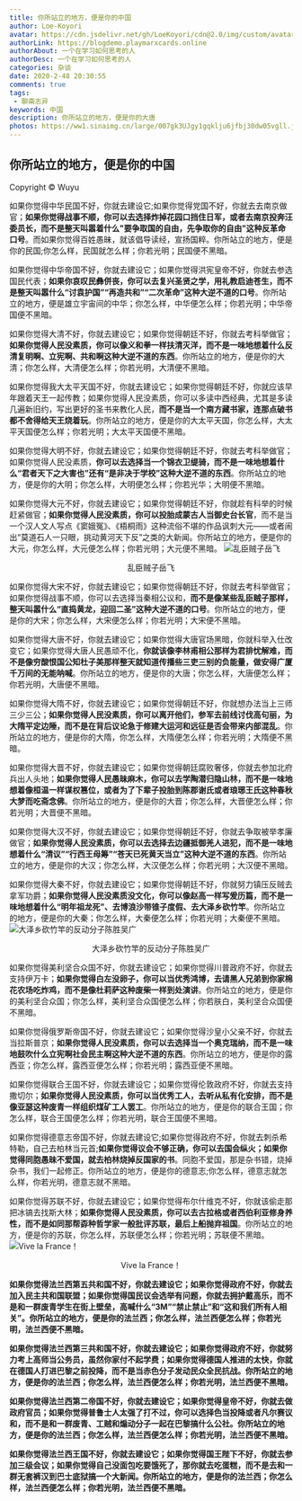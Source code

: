 ```yaml
---
title: 你所站立的地方，便是你的中国
author: Loe-Koyori
avatar: https://cdn.jsdelivr.net/gh/LoeKoyori/cdn@2.0/img/custom/avatar.png
authorLink: https://blogdemo.playmarxcards.online
authorAbout: 一个在学习如何思考的人
authorDesc: 一个在学习如何思考的人
categories: 杂谈
date: 2020-2-48 20:30:55
comments: true
tags: 
 - 聊斋志异
keywords: 中国
description: 你所站立的地方，便是你的大唐
photos: https://ww1.sinaimg.cn/large/007gk3UJgy1gqklju6jfbj30dw05vgll.jpg
---
```


## 你所站立的地方，便是你的中国
Copyright © Wuyu

如果你觉得中华民国不好，你就去建设它;如果你觉得党国不好，你就去去南京做官；**如果你觉得战事不顺，你可以去选择炸掉花园口挡住日军，或者去南京投奔汪委员长，而不是整天叫嚣着什么"要争取国的自由，先争取你的自由"这种反革命口号**。而如果你觉得百姓愚昧，就该倡导读经，宣扬国粹。你所站立的地方，便是你的民国;你怎么样，民国就怎么样；你若光明；民国便不黑暗。

如果你觉得中华帝国不好，你就去建设它；如果你觉得洪宪皇帝不好，你就去参选国民代表；**如果你哀叹民彝併丧，你可以去复兴圣贤之学，用礼教启迪苍生，而不是整天叫嚣什么“讨袁护国”“再造共和”“二次革命”这种大逆不道的口号**。你所站立的地方，便是雄立宇宙间的中华；你怎么样，中华便怎么样；你若光明；中华帝国便不黑暗。

如果你觉得大清不好，你就去建设它；如果你觉得朝廷不好，你就去考科举做官；**如果你觉得人民没素质，你可以像义和拳一样扶清灭洋，而不是一味地想着什么反清复明啊、立宪啊、共和啊这种大逆不道的东西**。你所站立的地方，便是你的大清；你怎么样，大清便怎么样；你若光明，大清便不黑暗。

如果你觉得我大太平天国不好，你就去建设它；如果你觉得朝廷不好，你就应该早年跟着天王一起传教；如果你觉得人民没素质，你可以多读中西经典，尤其是多读几遍新旧约，写出更好的圣书来教化人民，**而不是当一个南方藏书家，连那点破书都不舍得给天王烧着玩**。你所站立的地方，便是你的大太平天国，你怎么样，大太平天国便怎么样；你若光明；大太平天国便不黑暗。

如果你觉得大明不好，你就去建设它；如果你觉得朝廷不好，你就去考科举做官；如果你觉得人民没素质，**你可以去选择当一个锦衣卫缇骑，而不是一味地想着什么“君者天下之大害也”还有“是非决于学校”这种大逆不道的东西**。你所站立的地方，便是你的大明；你怎么样，大明便怎么样；你若光华；大明便不黑暗。

如果你觉得大元不好，你就去建设它；如果你觉得朝廷不好，你就趁有科举的时候赶紧做官；**如果你觉得人民没素质，你可以投胎成蒙古人当御史台长官**，而不是当一个汉人文人写点《窦娥冤》、《梧桐雨》这种流俗不堪的作品讽刺大元——或者闹出“莫道石人一只眼，挑动黄河天下反”之类的大新闻。你所站立的地方，便是你的大元，你怎么样，大元便怎么样；你若光明；大元便不黑暗。
![乱臣贼子岳飞](https://ww1.sinaimg.cn/large/007gk3UJgy1gqkla6kzdzj30gt07tjsm.jpg)

<center>乱臣贼子岳飞</center>

如果你觉得大宋不好，你就去建设它；如果你觉得朝廷不好，你就去考科举做官；如果你觉得战事不顺，你可以去选择当秦相公议和，**而不是像某些乱臣贼子那样，整天叫嚣什么“直捣黄龙，迎回二圣”这种大逆不道的口号**。你所站立的地方，便是你的大宋；你怎么样，大宋便怎么样；你若光明；大宋便不黑暗。

如果你觉得大唐不好，你就去建设它；如果你觉得大唐官场黑暗，你就科举入仕改变它；如果你觉得大唐人民愚顽不化，**你就该像李林甫相公那样为君排忧解难，而不是像穷酸恨国公知杜子美那样整天就知道传播些三吏三别的负能量，做安得广厦千万间的无能呐喊**。你所站立的地方，便是你的大唐；你怎么样，大唐便怎么样；你若光明，大唐便不黑暗。

如果你觉得大隋不好，你就去建设它；如果你觉得朝廷不好，你就想办法当上三师三少三公；**如果你觉得人民没素质，你可以离开他们，参军去前线讨伐高句丽，为大隋平定边陲，而不是在背后议论急于修建大运河和远征是否会带来内部混乱**。你所站立的地方，便是你的大隋，你怎么样，大隋便怎么样；你若光明；大隋便不黑暗。

如果你觉得大晋不好，你就去建设它；如果你觉得朝廷腐败奢侈，你就去参加北府兵出人头地；**如果你觉得人民愚昧麻木，你可以去学陶潜归隐山林，而不是一味地想着像桓温一样谋权篡位，或者为了下辈子投胎到陈郡谢氏或者琅琊王氏这种春秋大梦而吃斋念佛**。你所站立的地方，便是你的大晋；你怎么样，大晋便怎么样；你若光明；大晋便不黑暗。

如果你觉得大汉不好，你就去建设它；如果你觉得朝廷不好，你就去争取被举孝廉做官；**如果你觉得人民没素质，你可以去选择去边疆抵御羌人进犯，而不是一味地想着什么“清议”“行西王母筹”“苍天已死黄天当立”这种大逆不道的东西**。你所站立的地方，便是你的大汉；你怎么样，大汉便怎么样；你若光明；大汉便不黑暗。

如果你觉得大秦不好，你就去建设它；如果你觉得朝廷不好，你就努力镇压反贼去拿军功爵；**如果你觉得人民没素质没文化，你可以像赵高一样写爰历篇，而不是一味地想着什么“明年祖龙死”、去博浪沙带锥子度假、去大泽乡砍竹竿**。你所站立的地方，便是你的大秦；你怎么样，大秦便怎么样；你若光明；大秦便不黑暗。
![大泽乡砍竹竿的反动分子陈胜吴广](http://ww1.sinaimg.cn/large/007gk3UJgy1gqklf8ays9j30hs0ayaci.jpg)

<center>大泽乡砍竹竿的反动分子陈胜吴广</center>

如果你觉得美利坚合众国不好，你就去建设它；如果你觉得川普政府不好，你就去支持伊万卡；**如果你觉得白左没卵子，你可以当优秀鸿博，去请黑人兄弟到你家棉花农场吃炸鸡，而不是像杜莉萨这种废柴一样到处演讲**。你所站立的地方，便是你的美利坚合众国；你怎么样，美利坚合众国便怎么样；你若肤白，美利坚合众国便不黑暗。

如果你觉得俄罗斯帝国不好，你就去建设它；如果你觉得沙皇小父亲不好，你就去当拉斯普京；**如果你觉得人民没素质，你可以去选择当一个奥克瑞纳，而不是一味地鼓吹什么立宪啊社会民主啊这种大逆不道的东西**。你所站立的地方，便是你的露西亚；你怎么样，露西亚便怎么样；你若光明；露西亚便不黑暗。

如果你觉得联合王国不好，你就去建设它；如果你觉得伦敦政府不好，你就去支持撒切尔；**如果你觉得人民没素质，你可以当优秀工人，去听从私有化安排，而不是像亚瑟这种废青一样组织煤矿工人罢工**。你所站立的地方，便是你的联合王国；你怎么样，联合王国便怎么样；你若光明，联合王国便不黑暗。

如果你觉得德意志帝国不好，你就去建设它;如果你觉得政府不好，你就去刺杀希特勒，自己去柏林当元首;**如果你觉得议会不够正确，你可以去国会纵火；如果你觉得同胞愚昧不爱国，就去柏林烧掉反国家的书**。同胞不爱国，那是杂书错，烧掉杂书，我们一起修正。你所站立的地方，便是你的德意志;你怎么样，德意志就怎么样，你若光明，德意志就不黑暗。

如果你觉得苏联不好，你就去建设它；如果你觉得布尔什维克不好，你就该偷走那把冰镐去找斯大林；**如果你觉得人民没素质，你可以去古拉格或者西伯利亚修身养性，而不是如同那帮孬种哲学家一般批评苏联，最后上船抛弃祖国**。你所站立的地方，便是你的苏联，你怎么样，苏联便怎么样；你若光明；苏联便不黑暗。
![Vive la France！](http://ww1.sinaimg.cn/large/007gk3UJgy1gqklhp2x8gj30et08caak.jpg)

<center>Vive la France！</center>

**如果你觉得法兰西第五共和国不好，你就去建设它；如果你觉得政府不好，你就去加入民主共和国联盟；如果你觉得国民议会选举有问题，你就去拥护戴高乐，而不是和一群废青学生在街上壁垒，高喊什么“3M”“禁止禁止”和“这和我们所有人相关”。你所站立的地方，便是你的法兰西；你怎么样，法兰西便怎么样；你若光明，法兰西便不黑暗。**

**如果你觉得法兰西第三共和国不好，你就去建设它；如果你觉得政府不好，你就努力考上高师当公务员，虽然你家付不起学费；如果你觉得德国人推进的太快，你就在德国人打进巴黎之前投降，而不是当赤色分子发动民众全民抗战。你所站立的地方，便是你的法兰西；你怎么样，法兰西便怎么样；你若光明，法兰西便不黑暗。**

**如果你觉得法兰西第二帝国不好，你就去建设它；如果你觉得皇帝不好，你就去做政府官员；如果你觉得普鲁士人太强了打不过，你可以选择色当投降或者凡尔赛议和，而不是和一群废青、工贼和煽动分子一起在巴黎搞什么公社。你所站立的地方，便是你的法兰西；你怎么样，法兰西便怎么样；你若光明，法兰西便不黑暗。**

**如果你觉得法兰西王国不好，你就去建设它；如果你觉得国王陛下不好，你就去参加三级会议；如果你觉得自己没面包吃要饿死了，那你就去吃蛋糕，而不是去和一群无套裤汉到巴士底狱搞一个大新闻。你所站立的地方，便是你的法兰西；你怎么样，法兰西便怎么样；你若光明，法兰西便不黑暗。**